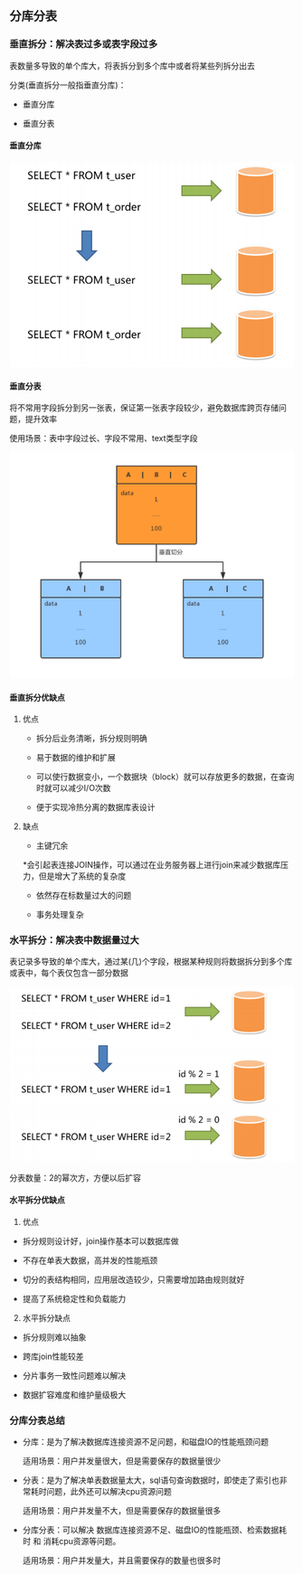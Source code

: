 ## 分库分表

### 垂直拆分：解决表过多或表字段过多

表数量多导致的单个库大，将表拆分到多个库中或者将某些列拆分出去

分类(垂直拆分一般指垂直分库)：

* 垂直分库

* 垂直分表

#### 垂直分库

![DBSeparate.png](images/DBSeparate.png)

#### 垂直分表

将不常用字段拆分到另一张表，保证第一张表字段较少，避免数据库跨页存储问题，提升效率

使用场景：表中字段过长、字段不常用、text类型字段

![img_1.png](images/DBSeparate2.png)

#### 垂直拆分优缺点

1. 优点

   * 拆分后业务清晰，拆分规则明确
    
   * 易于数据的维护和扩展
    
   * 可以使行数据变小，一个数据块（block）就可以存放更多的数据，在查询时就可以减少I/O次数
    
   * 便于实现冷热分离的数据库表设计
    
2. 缺点

    * 主键冗余
    
    *会引起表连接JOIN操作，可以通过在业务服务器上进行join来减少数据库压力，但是增大了系统的复杂度
   
    * 依然存在标数量过大的问题

    * 事务处理复杂

### 水平拆分：解决表中数据量过大

表记录多导致的单个库大，通过某(几)个字段，根据某种规则将数据拆分到多个库或表中，每个表仅包含一部分数据

![img_2.png](images/DBSeparate3.png)

分表数量：2的幂次方，方便以后扩容

#### 水平拆分优缺点

1. 优点

* 拆分规则设计好，join操作基本可以数据库做
  
* 不存在单表大数据，高并发的性能瓶颈

* 切分的表结构相同，应用层改造较少，只需要增加路由规则就好

* 提高了系统稳定性和负载能力

2. 水平拆分缺点

* 拆分规则难以抽象

* 跨库join性能较差
  
* 分片事务一致性问题难以解决
  
* 数据扩容难度和维护量级极大

### 分库分表总结

* 分库：是为了解决数据库连接资源不足问题，和磁盘IO的性能瓶颈问题

    适用场景：用户并发量很大，但是需要保存的数据量很少
  
* 分表：是为了解决单表数据量太大，sql语句查询数据时，即使走了索引也非常耗时问题，此外还可以解决cpu资源问题

    适用场景：用户并发量不大，但是需要保存的数据量很多
  
* 分库分表：可以解决 数据库连接资源不足、磁盘IO的性能瓶颈、检索数据耗时 和 消耗cpu资源等问题。

    适用场景：用户并发量大，并且需要保存的数量也很多时